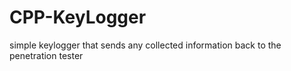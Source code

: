# CPP-KeyLogger
simple keylogger that sends any collected information back to the penetration tester
